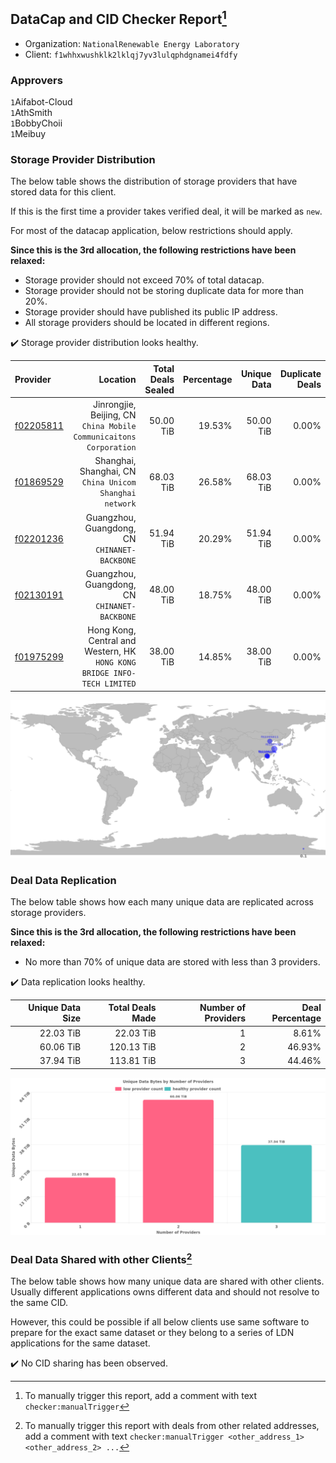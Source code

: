 ## DataCap and CID Checker Report[^1]
 - Organization: `NationalRenewable Energy Laboratory`
 - Client: `f1whhxwushklk2lklqj7yv3lulqphdgnamei4fdfy`
### Approvers
`1`Aifabot-Cloud<br/>`1`AthSmith<br/>`1`BobbyChoii<br/>`1`Meibuy

### Storage Provider Distribution
The below table shows the distribution of storage providers that have stored data for this client.

If this is the first time a provider takes verified deal, it will be marked as `new`.

For most of the datacap application, below restrictions should apply.

**Since this is the 3rd allocation, the following restrictions have been relaxed:**
 - Storage provider should not exceed 70% of total datacap.
 - Storage provider should not be storing duplicate data for more than 20%.
 - Storage provider should have published its public IP address.
 - All storage providers should be located in different regions.

✔️ Storage provider distribution looks healthy.

| Provider                                              |                                                                    Location | Total Deals Sealed | Percentage | Unique Data | Duplicate Deals |
| :---------------------------------------------------- | --------------------------------------------------------------------------: | -----------------: | ---------: | ----------: | --------------: |
| [f02205811](https://filfox.info/en/address/f02205811) |       Jinrongjie, Beijing, CN<br/>`China Mobile Communicaitons Corporation` |          50.00 TiB |     19.53% |   50.00 TiB |           0.00% |
| [f01869529](https://filfox.info/en/address/f01869529) |                  Shanghai, Shanghai, CN<br/>`China Unicom Shanghai network` |          68.03 TiB |     26.58% |   68.03 TiB |           0.00% |
| [f02201236](https://filfox.info/en/address/f02201236) |                            Guangzhou, Guangdong, CN<br/>`CHINANET-BACKBONE` |          51.94 TiB |     20.29% |   51.94 TiB |           0.00% |
| [f02130191](https://filfox.info/en/address/f02130191) |                            Guangzhou, Guangdong, CN<br/>`CHINANET-BACKBONE` |          48.00 TiB |     18.75% |   48.00 TiB |           0.00% |
| [f01975299](https://filfox.info/en/address/f01975299) | Hong Kong, Central and Western, HK<br/>`HONG KONG BRIDGE INFO-TECH LIMITED` |          38.00 TiB |     14.85% |   38.00 TiB |           0.00% |

<img src="https://raw.githubusercontent.com/data-preservation-programs/filplus-checker-assets/main/filecoin-project/filecoin-plus-large-datasets/issues/1997/1686360265221.png"/>

### Deal Data Replication
The below table shows how each many unique data are replicated across storage providers.


**Since this is the 3rd allocation, the following restrictions have been relaxed:**
- No more than 70% of unique data are stored with less than 3 providers.

✔️ Data replication looks healthy.

| Unique Data Size | Total Deals Made | Number of Providers | Deal Percentage |
| ---------------: | ---------------: | ------------------: | --------------: |
|        22.03 TiB |        22.03 TiB |                   1 |           8.61% |
|        60.06 TiB |       120.13 TiB |                   2 |          46.93% |
|        37.94 TiB |       113.81 TiB |                   3 |          44.46% |

<img src="https://raw.githubusercontent.com/data-preservation-programs/filplus-checker-assets/main/filecoin-project/filecoin-plus-large-datasets/issues/1997/1686360265801.png"/>

### Deal Data Shared with other Clients[^3]
The below table shows how many unique data are shared with other clients.
Usually different applications owns different data and should not resolve to the same CID.

However, this could be possible if all below clients use same software to prepare for the exact same dataset or they belong to a series of LDN applications for the same dataset.

✔️ No CID sharing has been observed.

[^1]: To manually trigger this report, add a comment with text `checker:manualTrigger`

[^2]: Deals from those addresses are combined into this report as they are specified with `checker:manualTrigger`

[^3]: To manually trigger this report with deals from other related addresses, add a comment with text `checker:manualTrigger <other_address_1> <other_address_2> ...`

